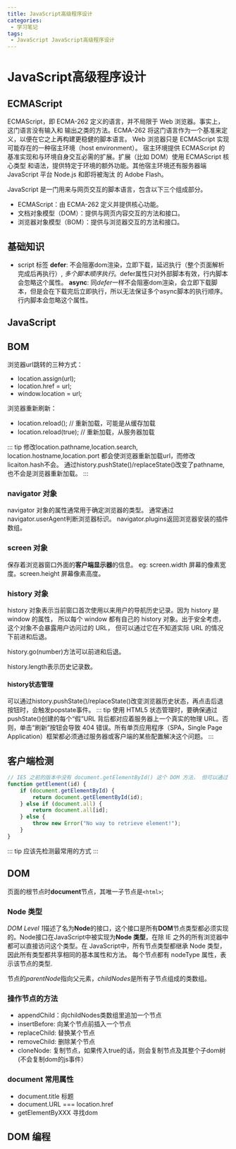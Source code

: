 ```yaml
---
title: JavaScript高级程序设计
categories:
 - 学习笔记
tags:
 - JavaScript JavaScript高级程序设计
---
```


# JavaScript高级程序设计

## ECMAScript

ECMAScript，即 ECMA-262 定义的语言，并不局限于 Web 浏览器。事实上，这门语言没有输入和 输出之类的方法。ECMA-262 将这门语言作为一个基准来定义，以便在它之上再构建更稳健的脚本语言。 Web 浏览器只是 ECMAScript 实现可能存在的一种宿主环境（host environment）。 宿主环境提供 ECMAScript 的基准实现和与环境自身交互必需的扩展。扩展（比如 DOM）使用 ECMAScript 核心类型 和语法，提供特定于环境的额外功能。其他宿主环境还有服务器端 JavaScript 平台 Node.js 和即将被淘汰 的 Adobe Flash。

JavaScript 是一门用来与网页交互的脚本语言，包含以下三个组成部分。 
*  ECMAScript：由 ECMA-262 定义并提供核心功能。 
*  文档对象模型（DOM）：提供与网页内容交互的方法和接口。 
*  浏览器对象模型（BOM）：提供与浏览器交互的方法和接口。


## 基础知识

* script 标签
**defer**: 不会阻塞dom渲染，立即下载，延迟执行（整个页面解析完成后再执行）, *多个脚本顺序执行*。defer属性只对外部脚本有效，行内脚本会忽略这个属性。
**async**: 同*defer*一样不会阻塞dom渲染，会立即下载脚本，但是会在下载完后立即执行，所以无法保证多个async脚本的执行顺序。行内脚本会忽略这个属性。

## JavaScript

## BOM
浏览器url跳转的三种方式：
* location.assign(url);
* location.href = url;
* window.location = url;


浏览器重新刷新：
* location.reload(); // 重新加载，可能是从缓存加载 
* location.reload(true); // 重新加载，从服务器加载

::: tip
修改location.pathname,location.search, location.hostname,location.port 都会使浏览器重新加载url，而修改licaiton.hash不会。
通过history.pushState()/replaceState()改变了pathname,也不会是浏览器重新加载。
:::

### navigator 对象

navigator 对象的属性通常用于确定浏览器的类型。
通常通过navigator.userAgent判断浏览器标识。
navigator.plugins返回浏览器安装的插件数组。


### screen 对象

保存着浏览器窗口外面的**客户端显示器**的信息。
eg: screen.width 屏幕的像素宽度。screen.height 屏幕像素高度。

### history 对象

history 对象表示当前窗口首次使用以来用户的导航历史记录。因为 history 是 window 的属性， 所以每个 window 都有自己的 history 对象。出于安全考虑，这个对象不会暴露用户访问过的 URL， 但可以通过它在不知道实际 URL 的情况下前进和后退。

history.go(number)方法可以前进和后退。

history.length表示历史记录数。

#### history状态管理

可以通过history.pushState()/replaceState()改变浏览器历史状态，再点击后退按钮时，会触发popstate事件。
::: tip
使用 HTML5 状态管理时，要确保通过 pushState()创建的每个“假”URL 背后都对应着服务器上一个真实的物理 URL。否则，单击“刷新”按钮会导致 404 错误。所有单页应用程序（SPA，Single Page Application）框架都必须通过服务器或客户端的某些配置解决这个问题。
:::

## 客户端检测


```js
// IE5 之前的版本中没有 document.getElementById() 这个 DOM 方法， 但可以通过 document.all 属性实现同样的功能。为此，可以进行如下能力检测：
function getElement(id) {
    if (document.getElementById) { 
        return document.getElementById(id); 
    } else if (document.all) {
        return document.all[id]; 
    } else {
        throw new Error("No way to retrieve element!");
    }
}
```
::: tip 
应该先检测最常用的方式
:::

## DOM

页面的根节点时**document**节点，其唯一子节点是```<html>```;

### Node 类型

*DOM Level 1*描述了名为**Node**的接口，这个接口是所有**DOM**节点类型都必须实现的。Node接口在JavaScript中被实现为**Node 类型**，在除 IE 之外的所有浏览器中都可以直接访问这个类型。在 JavaScript中，所有节点类型都继承 Node 类型，因此所有类型都共享相同的基本属性和方法。 每个节点都有 nodeType 属性，表示该节点的类型.

节点的*parentNode*指向父元素，*childNodes*是所有子节点组成的类数组。

### 操作节点的方法

* appendChild：向childNodes类数组里追加一个节点
* insertBefore: 向某个节点前插入一个节点
* replaceChild: 替换某个节点
* removeChild: 删除某个节点
* cloneNode: 复制节点，如果传入true的话，则会复制节点及其整个子dom树(不会复制dom的js事件）

### document 常用属性

* document.title 标题
* document.URL === location.href
* getElementByXXX 寻找dom

## DOM 编程












